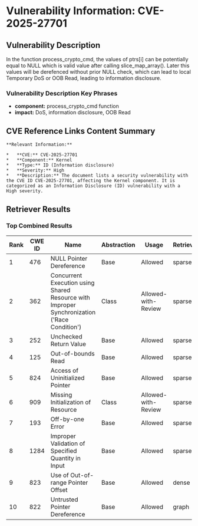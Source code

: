 # Vulnerability Information: CVE-2025-27701

## Vulnerability Description
In the function process_crypto_cmd, the values of ptrs[i] can be potentially equal to NULL which is valid value after calling slice_map_array(). Later this values will be derefenced without prior NULL check, which can lead to local Temporary DoS or OOB Read, leading to information disclosure.

### Vulnerability Description Key Phrases
- **component:** process_crypto_cmd function
- **impact:** DoS, information disclosure, OOB Read

## CVE Reference Links Content Summary
```text
**Relevant Information:**

*   **CVE:** CVE-2025-27701
*   **Component:** Kernel
*   **Type:** ID (Information disclosure)
*   **Severity:** High
*   **Description:** The document lists a security vulnerability with the CVE ID CVE-2025-27701, affecting the Kernel component. It is categorized as an Information Disclosure (ID) vulnerability with a High severity.
```

## Retriever Results

### Top Combined Results

| Rank | CWE ID | Name | Abstraction | Usage  | Retrievers | Individual Scores |
|------|--------|------|-------------|-------|------------|-------------------|
| 1 | 476 | NULL Pointer Dereference | Base | Allowed | sparse | 0.088 |
| 2 | 362 | Concurrent Execution using Shared Resource with Improper Synchronization ('Race Condition') | Class | Allowed-with-Review | sparse | 0.087 |
| 3 | 252 | Unchecked Return Value | Base | Allowed | sparse | 0.087 |
| 4 | 125 | Out-of-bounds Read | Base | Allowed | sparse | 0.087 |
| 5 | 824 | Access of Uninitialized Pointer | Base | Allowed | sparse | 0.086 |
| 6 | 909 | Missing Initialization of Resource | Class | Allowed-with-Review | sparse | 0.086 |
| 7 | 193 | Off-by-one Error | Base | Allowed | sparse | 0.083 |
| 8 | 1284 | Improper Validation of Specified Quantity in Input | Base | Allowed | sparse | 0.083 |
| 9 | 823 | Use of Out-of-range Pointer Offset | Base | Allowed | dense | 0.482 |
| 10 | 822 | Untrusted Pointer Dereference | Base | Allowed | graph | 0.003 |

